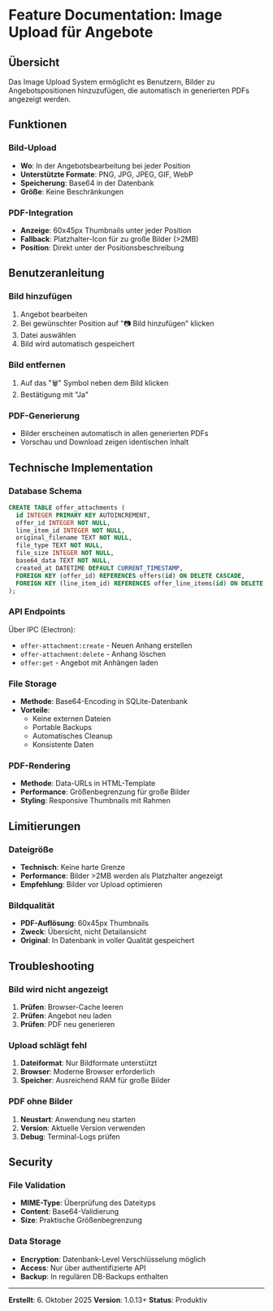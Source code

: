 # Feature Documentation: Image Upload für Angebote

## Übersicht
Das Image Upload System ermöglicht es Benutzern, Bilder zu Angebotspositionen hinzuzufügen, die automatisch in generierten PDFs angezeigt werden.

## Funktionen

### Bild-Upload
- **Wo**: In der Angebotsbearbeitung bei jeder Position
- **Unterstützte Formate**: PNG, JPG, JPEG, GIF, WebP
- **Speicherung**: Base64 in der Datenbank
- **Größe**: Keine Beschränkungen

### PDF-Integration
- **Anzeige**: 60x45px Thumbnails unter jeder Position
- **Fallback**: Platzhalter-Icon für zu große Bilder (>2MB)
- **Position**: Direkt unter der Positionsbeschreibung

## Benutzeranleitung

### Bild hinzufügen
1. Angebot bearbeiten
2. Bei gewünschter Position auf "📷 Bild hinzufügen" klicken
3. Datei auswählen
4. Bild wird automatisch gespeichert

### Bild entfernen
1. Auf das "🗑️" Symbol neben dem Bild klicken
2. Bestätigung mit "Ja"

### PDF-Generierung
- Bilder erscheinen automatisch in allen generierten PDFs
- Vorschau und Download zeigen identischen Inhalt

## Technische Implementation

### Database Schema
```sql
CREATE TABLE offer_attachments (
  id INTEGER PRIMARY KEY AUTOINCREMENT,
  offer_id INTEGER NOT NULL,
  line_item_id INTEGER NOT NULL,
  original_filename TEXT NOT NULL,
  file_type TEXT NOT NULL,
  file_size INTEGER NOT NULL,
  base64_data TEXT NOT NULL,
  created_at DATETIME DEFAULT CURRENT_TIMESTAMP,
  FOREIGN KEY (offer_id) REFERENCES offers(id) ON DELETE CASCADE,
  FOREIGN KEY (line_item_id) REFERENCES offer_line_items(id) ON DELETE CASCADE
);
```

### API Endpoints
Über IPC (Electron):
- `offer-attachment:create` - Neuen Anhang erstellen
- `offer-attachment:delete` - Anhang löschen
- `offer:get` - Angebot mit Anhängen laden

### File Storage
- **Methode**: Base64-Encoding in SQLite-Datenbank
- **Vorteile**: 
  - Keine externen Dateien
  - Portable Backups
  - Automatisches Cleanup
  - Konsistente Daten

### PDF-Rendering
- **Methode**: Data-URLs in HTML-Template
- **Performance**: Größenbegrenzung für große Bilder
- **Styling**: Responsive Thumbnails mit Rahmen

## Limitierungen

### Dateigröße
- **Technisch**: Keine harte Grenze
- **Performance**: Bilder >2MB werden als Platzhalter angezeigt
- **Empfehlung**: Bilder vor Upload optimieren

### Bildqualität
- **PDF-Auflösung**: 60x45px Thumbnails
- **Zweck**: Übersicht, nicht Detailansicht
- **Original**: In Datenbank in voller Qualität gespeichert

## Troubleshooting

### Bild wird nicht angezeigt
1. **Prüfen**: Browser-Cache leeren
2. **Prüfen**: Angebot neu laden
3. **Prüfen**: PDF neu generieren

### Upload schlägt fehl
1. **Dateiformat**: Nur Bildformate unterstützt
2. **Browser**: Moderne Browser erforderlich
3. **Speicher**: Ausreichend RAM für große Bilder

### PDF ohne Bilder
1. **Neustart**: Anwendung neu starten
2. **Version**: Aktuelle Version verwenden
3. **Debug**: Terminal-Logs prüfen

## Security

### File Validation
- **MIME-Type**: Überprüfung des Dateityps
- **Content**: Base64-Validierung
- **Size**: Praktische Größenbegrenzung

### Data Storage
- **Encryption**: Datenbank-Level Verschlüsselung möglich
- **Access**: Nur über authentifizierte API
- **Backup**: In regulären DB-Backups enthalten

---

**Erstellt**: 6. Oktober 2025
**Version**: 1.0.13+
**Status**: Produktiv
